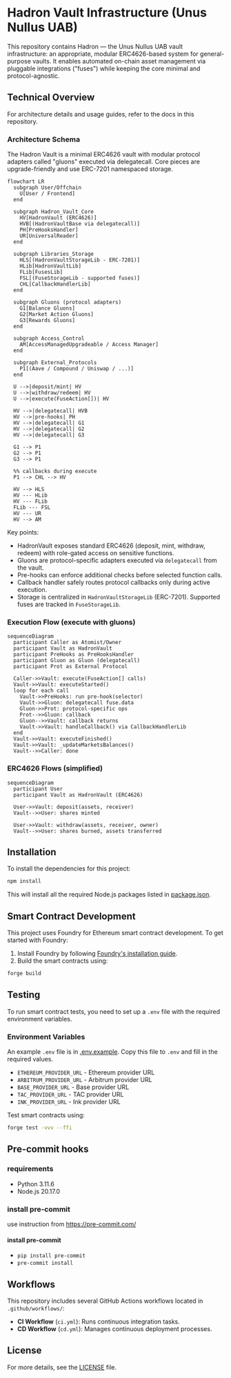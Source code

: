 # Hadron Vault Infrastructure (Unus Nullus UAB)

This repository contains Hadron — the Unus Nullus UAB vault infrastructure: an appropriate, modular ERC4626-based system for
general-purpose vaults. It enables automated on-chain asset management via pluggable integrations ("fuses") while
keeping the core minimal and protocol-agnostic.

## Technical Overview

For architecture details and usage guides, refer to the docs in this repository.

### Architecture Schema

The Hadron Vault is a minimal ERC4626 vault with modular protocol adapters called "gluons" executed via delegatecall. Core pieces are upgrade-friendly and use ERC-7201 namespaced storage.

```mermaid
flowchart LR
  subgraph User/Offchain
    U[User / Frontend]
  end

  subgraph Hadron_Vault_Core
    HV[HadronVault (ERC4626)]
    HVB[(HadronVaultBase via delegatecall)]
    PH[PreHooksHandler]
    UR[UniversalReader]
  end

  subgraph Libraries_Storage
    HLS[(HadronVaultStorageLib - ERC-7201)]
    HLib[HadronVaultLib]
    FLib[FusesLib]
    FSL[(FuseStorageLib - supported fuses)]
    CHL[CallbackHandlerLib]
  end

  subgraph Gluons (protocol adapters)
    G1[Balance Gluons]
    G2[Market Action Gluons]
    G3[Rewards Gluons]
  end

  subgraph Access_Control
    AM[AccessManagedUpgradeable / Access Manager]
  end

  subgraph External_Protocols
    P1[(Aave / Compound / Uniswap / ...)]
  end

  U -->|deposit/mint| HV
  U -->|withdraw/redeem| HV
  U -->|execute(FuseAction[])| HV

  HV -->|delegatecall| HVB
  HV -->|pre-hooks| PH
  HV -->|delegatecall| G1
  HV -->|delegatecall| G2
  HV -->|delegatecall| G3

  G1 --> P1
  G2 --> P1
  G3 --> P1

  %% callbacks during execute
  P1 --> CHL --> HV

  HV --> HLS
  HV --- HLib
  HV --- FLib
  FLib --- FSL
  HV --- UR
  HV --> AM
```

Key points:
- HadronVault exposes standard ERC4626 (deposit, mint, withdraw, redeem) with role-gated access on sensitive functions.
- Gluons are protocol-specific adapters executed via `delegatecall` from the vault.
- Pre-hooks can enforce additional checks before selected function calls.
- Callback handler safely routes protocol callbacks only during active execution.
- Storage is centralized in `HadronVaultStorageLib` (ERC-7201). Supported fuses are tracked in `FuseStorageLib`.

### Execution Flow (execute with gluons)

```mermaid
sequenceDiagram
  participant Caller as Atomist/Owner
  participant Vault as HadronVault
  participant PreHooks as PreHooksHandler
  participant Gluon as Gluon (delegatecall)
  participant Prot as External Protocol

  Caller->>Vault: execute(FuseAction[] calls)
  Vault->>Vault: executeStarted()
  loop for each call
    Vault->>PreHooks: run pre-hook(selector)
    Vault->>Gluon: delegatecall fuse.data
    Gluon->>Prot: protocol-specific ops
    Prot-->>Gluon: callback
    Gluon-->>Vault: callback returns
    Vault->>Vault: handleCallback() via CallbackHandlerLib
  end
  Vault->>Vault: executeFinished()
  Vault->>Vault: _updateMarketsBalances()
  Vault-->>Caller: done
```

### ERC4626 Flows (simplified)

```mermaid
sequenceDiagram
  participant User
  participant Vault as HadronVault (ERC4626)

  User->>Vault: deposit(assets, receiver)
  Vault-->>User: shares minted

  User->>Vault: withdraw(assets, receiver, owner)
  Vault-->>User: shares burned, assets transferred
```

## Installation

To install the dependencies for this project:

```bash
npm install
```

This will install all the required Node.js packages listed in [package.json](./package.json).

## Smart Contract Development

This project uses Foundry for Ethereum smart contract development. To get started with Foundry:

1. Install Foundry by following [Foundry's installation guide](https://getfoundry.sh/).
2. Build the smart contracts using:

```bash
forge build
```

## Testing

To run smart contract tests, you need to set up a `.env` file with the required environment variables.

### Environment Variables
An example `.env` file is in [.env.example](./.env.example). Copy this file to `.env` and fill in the required values.

- `ETHEREUM_PROVIDER_URL` - Ethereum provider URL
- `ARBITRUM_PROVIDER_URL` - Arbitrum provider URL
- `BASE_PROVIDER_URL` - Base provider URL
- `TAC_PROVIDER_URL` - TAC provider URL
- `INK_PROVIDER_URL` - Ink provider URL

Test smart contracts using:

```bash
forge test -vvv --ffi
```

## Pre-commit hooks

### requirements

- Python 3.11.6
- Node.js 20.17.0

### install pre-commit

use instruction from https://pre-commit.com/

#### install pre-commit

- `pip install pre-commit`
- `pre-commit install`

## Workflows

This repository includes several GitHub Actions workflows located in `.github/workflows/`:

- **CI Workflow** (`ci.yml`): Runs continuous integration tasks.
- **CD Workflow** (`cd.yml`): Manages continuous deployment processes.

## License

For more details, see the [LICENSE](./LICENSE) file.
